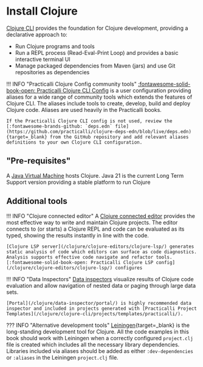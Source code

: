 # Install Clojure

[Clojure CLI](clojure-cli.md) provides the foundation for Clojure development, providing a declarative approach to:

* Run Clojure programs and tools
* Run a REPL process (Read-Eval-Print Loop) and provides a basic interactive terminal UI
* Manage packaged dependencies from Maven (jars) and use Git repositories as dependencies

!!! INFO "Practicalli Clojure Config community tools"
    [:fontawesome-solid-book-open: Practicalli Clojure CLI Config](clojure-cli/#practicalli-clojure-cli-config) is a user configuration providing aliases for a wide range of community tools which extends the features of Clojure CLI.  The aliases include tools to create, develop, build and deploy Clojure code.  Aliases are used heavily in the Practicalli books.

    If the Practicalli Clojure CLI config is not used, review the [:fontawesome-brands-github: `deps.edn` file](https://github.com/practicalli/clojure-deps-edn/blob/live/deps.edn){target=_blank} from the GitHub repository and add relevant aliases definitions to your own Clojure CLI configuration.

## "Pre-requisites"
    
A [Java Virtual Machine](java.md) hosts Clojure. Java 21 is the current Long Term Support version providing a stable platform to run Clojure


## Additional tools

!!! INFO "Clojure connected editor"
    A [Clojure connected editor](/clojure/clojure-editors/) provides the most effective way to write and maintain Clojure projects.  The editor connects to (or starts) a Clojure REPL and code can be evaluated as its typed, showing the results instantly in line with the code.

    [Clojure LSP server](/clojure/clojure-editors/clojure-lsp/) generates static analysis of code which editors can surface as code diagnostics.  Analysis supports effective code navigate and refactor tools. [:fontawesome-solid-book-open: Practicalli Clojure LSP config](/clojure/clojure-editors/clojure-lsp/) configures 

!!! INFO "Data Inspectors"
    [Data inspectors](/clojure/data-inspectors/) visualize results of Clojure code evaluation and allow navigation of nested data or paging through large data sets.

    [Portal](/clojure/data-inspector/portal/) is highly recommended data inspector and included in projects generated with [Practicalli Project Templates](/clojure/clojure-cli/projects/templates/practicalli/).


??? INFO "Alternative development tools"
    [Leiningen](https://leiningen.org){target=_blank} is the long-standing development tool for Clojure.  All the code examples in this book should work with Leiningen when a correctly configured `project.clj` file is created which includes all the necessary library dependencies.  Libraries included via aliases should be added as either `:dev-dependencies` or `:aliases` in the Leiningen `project.clj` file.

